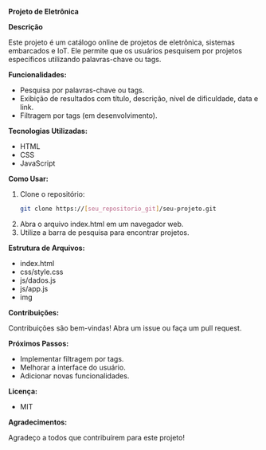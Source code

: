 **Projeto de Eletrônica**

**Descrição**

Este projeto é um catálogo online de projetos de eletrônica, sistemas embarcados e IoT. Ele permite que os usuários pesquisem por projetos específicos utilizando palavras-chave ou tags.

**Funcionalidades:**

* Pesquisa por palavras-chave ou tags.
* Exibição de resultados com título, descrição, nível de dificuldade, data e link.
* Filtragem por tags (em desenvolvimento).

**Tecnologias Utilizadas:**

* HTML
* CSS
* JavaScript

**Como Usar:**

1. Clone o repositório:
   ```bash
   git clone https://[seu_repositorio_git]/seu-projeto.git
   ```
2. Abra o arquivo index.html em um navegador web.
3. Utilize a barra de pesquisa para encontrar projetos.

**Estrutura de Arquivos:**

* index.html
* css/style.css
* js/dados.js
* js/app.js
* img

**Contribuições:**

Contribuições são bem-vindas! Abra um issue ou faça um pull request.

**Próximos Passos:**

* Implementar filtragem por tags.
* Melhorar a interface do usuário.
* Adicionar novas funcionalidades.

**Licença:**

* MIT

**Agradecimentos:**

Agradeço a todos que contribuírem para este projeto!

